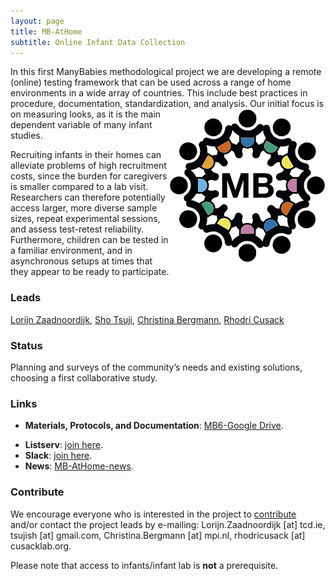 ```yaml
---
layout: page
title: MB-AtHome
subtitle: Online Infant Data Collection
---
```


<!--
To-do:
- replace image placeholders.
- add collaborators map.
-->

In this first ManyBabies methodological project we are developing a remote (online) testing framework that can be used across a range of home environments in a wide array of countries. This include best practices in procedure, documentation, standardization, and analysis. <img style="float: right;" src="/assets/img/placeholder.png"> Our initial focus is on measuring looks, as it is the main dependent variable of many infant studies.

Recruiting infants in their homes can alleviate problems of high recruitment costs, since the burden for caregivers is smaller compared to a lab visit. Researchers can therefore potentially access larger, more diverse sample sizes, repeat experimental sessions, and assess test-retest reliability. Furthermore, children can be tested in a familiar environment, and in asynchronous setups at times that they appear to be ready to participate.

### Leads
[Lorijn Zaadnoordijk](https://sites.google.com/view/lorijnzaadnoordijk/homepage), [Sho Tsuji](https://sites.google.com/site/tsujish), [Christina Bergmann](https://www.mpi.nl/people/bergmann-christina), [Rhodri Cusack](https://www.infantcentre.ie/who-we-are-2/our-team/prof-rhodri-cusack)

### Status
Planning and surveys of the community’s needs and existing solutions, choosing a first collaborative study.

### Links
* **Materials, Protocols, and Documentation**: [MB6-Google Drive](https://drive.google.com/drive/folders/1IW0daOJMG37FdoGkX1l12zhjPYSmPcD5).
<!--* **Data and code**: [MB2-GitHub](https://github.com/manybabies/mb2-analysis).-->
* **Listserv**: [join here](https://groups.google.com/forum/#!forum/infantlooksathome).
* **Slack**: [join here](https://infantlooksathome.slack.com/#/).
* **News**: [MB-AtHome-news]({{site.baseurl}}/tags/#MB-AtHome).

### Contribute
We encourage everyone who is interested in the project to [contribute]({{site.baseurl}}/sign_up_log_in/) and/or contact the project leads by e-mailing: Lorijn.Zaadnoordijk [at] tcd.ie, tsujish [at] gmail.com, Christina.Bergmann [at] mpi.nl, rhodricusack [at] cusacklab.org.

Please note that access to infants/infant lab is **not** a prerequisite.
